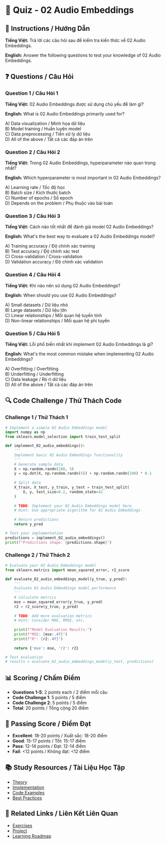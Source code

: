 # 🧠 Quiz - 02 Audio Embeddings

## 📝 Instructions / Hướng Dẫn

**Tiếng Việt:** Trả lời các câu hỏi sau để kiểm tra kiến thức về 02 Audio Embeddings.

**English:** Answer the following questions to test your knowledge of 02 Audio Embeddings.

## ❓ Questions / Câu Hỏi

### Question 1 / Câu Hỏi 1
**Tiếng Việt:** 02 Audio Embeddings được sử dụng chủ yếu để làm gì?

**English:** What is 02 Audio Embeddings primarily used for?

A) Data visualization / Minh họa dữ liệu  
B) Model training / Huấn luyện model  
C) Data preprocessing / Tiền xử lý dữ liệu  
D) All of the above / Tất cả các đáp án trên

### Question 2 / Câu Hỏi 2
**Tiếng Việt:** Trong 02 Audio Embeddings, hyperparameter nào quan trọng nhất?

**English:** Which hyperparameter is most important in 02 Audio Embeddings?

A) Learning rate / Tốc độ học  
B) Batch size / Kích thước batch  
C) Number of epochs / Số epoch  
D) Depends on the problem / Phụ thuộc vào bài toán

### Question 3 / Câu Hỏi 3
**Tiếng Việt:** Cách nào tốt nhất để đánh giá model 02 Audio Embeddings?

**English:** What's the best way to evaluate a 02 Audio Embeddings model?

A) Training accuracy / Độ chính xác training  
B) Test accuracy / Độ chính xác test  
C) Cross-validation / Cross-validation  
D) Validation accuracy / Độ chính xác validation

### Question 4 / Câu Hỏi 4
**Tiếng Việt:** Khi nào nên sử dụng 02 Audio Embeddings?

**English:** When should you use 02 Audio Embeddings?

A) Small datasets / Dữ liệu nhỏ  
B) Large datasets / Dữ liệu lớn  
C) Linear relationships / Mối quan hệ tuyến tính  
D) Non-linear relationships / Mối quan hệ phi tuyến

### Question 5 / Câu Hỏi 5
**Tiếng Việt:** Lỗi phổ biến nhất khi implement 02 Audio Embeddings là gì?

**English:** What's the most common mistake when implementing 02 Audio Embeddings?

A) Overfitting / Overfitting  
B) Underfitting / Underfitting  
C) Data leakage / Rò rỉ dữ liệu  
D) All of the above / Tất cả các đáp án trên

## 🔍 Code Challenge / Thử Thách Code

### Challenge 1 / Thử Thách 1
```python
# Implement a simple 02 Audio Embeddings model
import numpy as np
from sklearn.model_selection import train_test_split

def implement_02_audio_embeddings():
    '''
    Implement basic 02 Audio Embeddings functionality
    '''
    # Generate sample data
    X = np.random.randn(100, 5)
    y = np.dot(X, np.random.randn(5)) + np.random.randn(100) * 0.1
    
    # Split data
    X_train, X_test, y_train, y_test = train_test_split(
        X, y, test_size=0.2, random_state=42
    )
    
    # TODO: Implement your 02 Audio Embeddings model here
    # Hint: Use appropriate algorithm for 02 Audio Embeddings
    
    # Return predictions
    return y_pred

# Test your implementation
predictions = implement_02_audio_embeddings()
print(f"Predictions shape: {predictions.shape}")
```

### Challenge 2 / Thử Thách 2
```python
# Evaluate your 02 Audio Embeddings model
from sklearn.metrics import mean_squared_error, r2_score

def evaluate_02_audio_embeddings_model(y_true, y_pred):
    '''
    Evaluate 02 Audio Embeddings model performance
    '''
    # Calculate metrics
    mse = mean_squared_error(y_true, y_pred)
    r2 = r2_score(y_true, y_pred)
    
    # TODO: Add more evaluation metrics
    # Hint: Consider MAE, RMSE, etc.
    
    print(f"Model Evaluation Results:")
    print(f"MSE: {mse:.4f}")
    print(f"R²: {r2:.4f}")
    
    return {'mse': mse, 'r2': r2}

# Test evaluation
# results = evaluate_02_audio_embeddings_model(y_test, predictions)
```

## 📊 Scoring / Chấm Điểm

- **Questions 1-5**: 2 points each / 2 điểm mỗi câu
- **Code Challenge 1**: 5 points / 5 điểm
- **Code Challenge 2**: 5 points / 5 điểm
- **Total**: 20 points / Tổng cộng 20 điểm

## 🎯 Passing Score / Điểm Đạt

- **Excellent**: 18-20 points / Xuất sắc: 18-20 điểm
- **Good**: 15-17 points / Tốt: 15-17 điểm  
- **Pass**: 12-14 points / Đạt: 12-14 điểm
- **Fail**: <12 points / Không đạt: <12 điểm

## 📚 Study Resources / Tài Liệu Học Tập

- [Theory](./THEORY_02_audio_embeddings.md)
- [Implementation](./IMPLEMENTATION_02_audio_embeddings.md)
- [Code Examples](./CODE_EXAMPLES_02_audio_embeddings.md)
- [Best Practices](./BEST_PRACTICES_02_audio_embeddings.md)

## 🔗 Related Links / Liên Kết Liên Quan

- [Exercises](./EXERCISES_02_audio_embeddings.md)
- [Project](./PROJECT_02_audio_embeddings.md)
- [Learning Roadmap](./LEARNING_ROADMAP_02_audio_embeddings.md)
